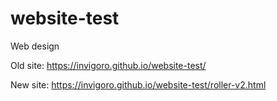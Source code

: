 # website-test
Web design

Old site: https://invigoro.github.io/website-test/

New site: https://invigoro.github.io/website-test/roller-v2.html
